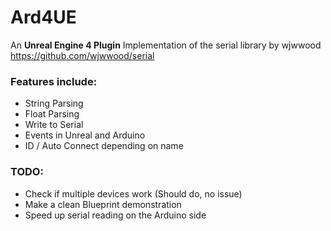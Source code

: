 # Ard4UE

An **Unreal Engine 4 Plugin** Implementation of the serial library by wjwwood https://github.com/wjwwood/serial

### Features include:

- String Parsing
- Float Parsing
- Write to Serial
- Events in Unreal and Arduino
- ID / Auto Connect depending on name

### TODO:

- Check if multiple devices work (Should do, no issue)
- Make a clean Blueprint demonstration
- Speed up serial reading on the Arduino side